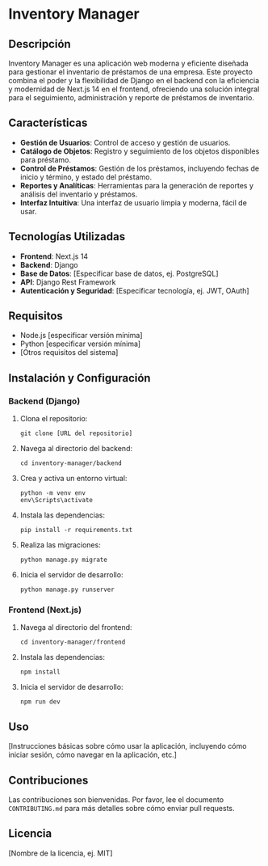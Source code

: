 # Inventory Manager

## Descripción

Inventory Manager es una aplicación web moderna y eficiente diseñada para gestionar el inventario de préstamos de una empresa. Este proyecto combina el poder y la flexibilidad de Django en el backend con la eficiencia y modernidad de Next.js 14 en el frontend, ofreciendo una solución integral para el seguimiento, administración y reporte de préstamos de inventario.

## Características

- **Gestión de Usuarios**: Control de acceso y gestión de usuarios.
- **Catálogo de Objetos**: Registro y seguimiento de los objetos disponibles para préstamo.
- **Control de Préstamos**: Gestión de los préstamos, incluyendo fechas de inicio y término, y estado del préstamo.
- **Reportes y Analíticas**: Herramientas para la generación de reportes y análisis del inventario y préstamos.
- **Interfaz Intuitiva**: Una interfaz de usuario limpia y moderna, fácil de usar.

## Tecnologías Utilizadas

- **Frontend**: Next.js 14
- **Backend**: Django
- **Base de Datos**: [Especificar base de datos, ej. PostgreSQL]
- **API**: Django Rest Framework
- **Autenticación y Seguridad**: [Especificar tecnología, ej. JWT, OAuth]

## Requisitos

- Node.js [especificar versión mínima]
- Python [especificar versión mínima]
- [Otros requisitos del sistema]

## Instalación y Configuración

### Backend (Django)

1. Clona el repositorio:
   ```
   git clone [URL del repositorio]
   ```
2. Navega al directorio del backend:
   ```
   cd inventory-manager/backend
   ```
3. Crea y activa un entorno virtual:
   ```
   python -m venv env
   env\Scripts\activate
   ```
4. Instala las dependencias:
   ```
   pip install -r requirements.txt
   ```
5. Realiza las migraciones:
   ```
   python manage.py migrate
   ```
6. Inicia el servidor de desarrollo:
   ```
   python manage.py runserver
   ```

### Frontend (Next.js)

1. Navega al directorio del frontend:
   ```
   cd inventory-manager/frontend
   ```
2. Instala las dependencias:
   ```
   npm install
   ```
3. Inicia el servidor de desarrollo:
   ```
   npm run dev
   ```

## Uso

[Instrucciones básicas sobre cómo usar la aplicación, incluyendo cómo iniciar sesión, cómo navegar en la aplicación, etc.]

## Contribuciones

Las contribuciones son bienvenidas. Por favor, lee el documento `CONTRIBUTING.md` para más detalles sobre cómo enviar pull requests.

## Licencia

[Nombre de la licencia, ej. MIT]

